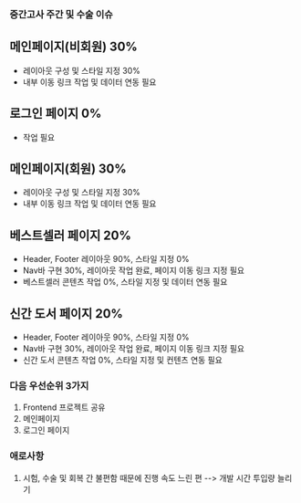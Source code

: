 ### 중간고사 주간 및 수술 이슈

## 메인페이지(비회원) 30%
  - 레이아웃 구성 및 스타일 지정 30%
  - 내부 이동 링크 작업 및 데이터 연동 필요

## 로그인 페이지 0%
  - 작업 필요

## 메인페이지(회원) 30%
  - 레이아웃 구성 및 스타일 지정 30%
  - 내부 이동 링크 작업 및 데이터 연동 필요

## 베스트셀러 페이지 20%
  - Header, Footer 레이아웃 90%, 스타일 지정 0%
  - Nav바 구현 30%, 레이아웃 작업 완료, 페이지 이동 링크 지정 필요
  - 베스트셀러 콘텐츠 작업 0%, 스타일 지정 및 데이터 연동 필요

## 신간 도서 페이지 20%
  - Header, Footer 레이아웃 90%,  스타일 지정 0%
  - Nav바 구현 30%, 레이아웃 작업 완료, 페이지 이동 링크 지정 필요
  - 신간 도서 콘텐츠 작업 0%, 스타일 지정 및 컨텐츠 연동 필요
  
### 다음 우선순위 3가지
1. Frontend 프로젝트 공유
2. 메인페이지 
3. 로그인 페이지

### 애로사항
1. 시험, 수술 및 회복 간 불편함 때문에 진행 속도 느린 편 --> 개발 시간 투입량 늘리기
